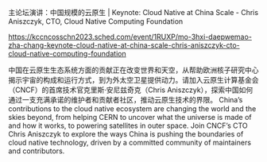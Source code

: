 主论坛演讲：中国规模的云原生 | Keynote: Cloud Native at China Scale - Chris Aniszczyk, CTO, Cloud Native Computing Foundation

https://kccncosschn2023.sched.com/event/1RUXP/mo-3hxi-daepwemao-zha-chang-keynote-cloud-native-at-china-scale-chris-aniszczyk-cto-cloud-native-computing-foundation

中国在云原生生态系统方面的贡献正在改变世界和天空，从帮助欧洲核子研究中心揭示宇宙的构成和运行方式，到为外太空卫星提供动力。请加入云原生计算基金会（CNCF）的首席技术官克里斯·安尼兹奇克（Chris Aniszczyk），探索中国如何通过一支充满承诺的维护者和贡献者社区，推动云原生技术的界限。 
China’s contributions to the cloud native ecosystem are changing the world and the skies beyond, from helping CERN to uncover what the universe is made of and how it works, to powering satellites in outer space. Join CNCF’s CTO Chris Aniszczyk to explore the ways China is pushing the boundaries of cloud native technology, driven by a committed community of maintainers and contributors.